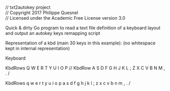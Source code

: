 // txt2autokey project  
// Copyright 2017 Philippe Quesnel  
// Licensed under the Academic Free License version 3.0 


Quick & dirty Go program to read a text file definition of a keyboard layout 
and output an autokey keys remapping script

Representation of a kbd (main 30 keys in this example):
(no whitespace kept in internal representation)

Keyboard

  KbdRows
	Q W E R T Y U I O P		// KbdRow
	A S D F G H J K L ;
	Z X C V B N M , . /

  KbdRows
	q w e r t y u i o p
	a s d f g h j k l ;
	z x c v b n m , . /
